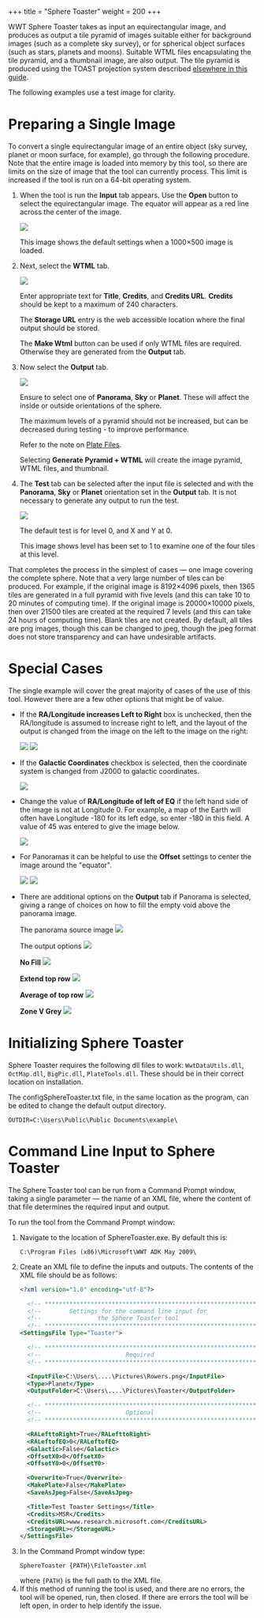 +++
title = "Sphere Toaster"
weight = 200
+++

WWT Sphere Toaster takes as input an equirectangular image, and produces as
output a tile pyramid of images suitable either for background images (such as
a complete sky survey), or for spherical object surfaces (such as stars,
planets and moons). Suitable WTML files encapsulating the tile pyramid, and a
thumbnail image, are also output. The tile pyramid is produced using the TOAST
projection system described
[elsewhere in this guide](@/spherical-projections/toast-projection/index.md).

The following examples use a test image for clarity.


# Preparing a Single Image

To convert a single equirectangular image of an entire object (sky survey,
planet or moon surface, for example), go through the following procedure. Note
that the entire image is loaded into memory by this tool, so there are limits
on the size of image that the tool can currently process. This limit is
increased if the tool is run on a 64-bit operating system.

1. When the tool is run the **Input** tab appears. Use the **Open** button to
   select the equirectangular image. The equator will appear as a red line
   across the center of the image.

   ![](ToastInput1.png)

   This image shows the default settings when a 1000×500 image is loaded.

2. Next, select the **WTML** tab.

   ![](ToastWtml.jpg)

   Enter appropriate text for **Title**, **Credits**, and **Credits URL**.
   **Credits** should be kept to a maximum of 240 characters.

   The **Storage URL** entry is the web accessible location where the final
   output should be stored.

   The **Make Wtml** button can be used if only WTML files are required.
   Otherwise they are generated from the **Output** tab.

3. Now select the **Output** tab.

   ![](ToastOutput1.png)

   Ensure to select one of **Panorama**, **Sky** or **Planet**. These will
   affect the inside or outside orientations of the sphere.

   The maximum levels of a pyramid should not be increased, but can be
   decreased during testing - to improve performance.

   Refer to the note on [Plate Files](#plate-files).

   Selecting **Generate Pyramid + WTML** will create the image pyramid, WTML
   files, and thumbnail.

4. The **Test** tab can be selected after the input file is selected and with
   the **Panorama**, **Sky** or **Planet** orientation set in the **Output**
   tab. It is not necessary to generate any output to run the test.

   ![](ToastTest.png)

   The default test is for level 0, and X and Y at 0.

   This image shows level has been set to 1 to examine one of the four tiles
   at this level.

That completes the process in the simplest of cases — one image covering the
complete sphere. Note that a very large number of tiles can be produced. For
example, if the original image is 8192×4096 pixels, then 1365 tiles are
generated in a full pyramid with five levels (and this can take 10 to 20
minutes of computing time). If the original image is 20000×10000 pixels, then
over 21500 tiles are created at the required 7 levels (and this can take 24
hours of computing time). Blank tiles are not created. By default, all tiles
are png images, though this can be changed to jpeg, though the jpeg format
does not store transparency and can have undesirable artifacts.


# Special Cases

The single example will cover the great majority of cases of the use of this
tool. However there are a few other options that might be of value.

* If the **RA/Longitude increases Left to Right** box is unchecked, then the
  RA/longitude is assumed to increase right to left, and the layout of the
  output is changed from the image on the left to the image on the right:

  ![](ToastLR.png)
  ![](ToastRL.png)
* If the **Galactic Coordinates** checkbox is selected, then the coordinate
  system is changed from J2000 to galactic coordinates.

  ![](ToastGalactic.png)
* Change the value of **RA/Longitude of left of EQ** if the left hand side of
  the image is not at Longitude 0. For example, a map of the Earth will often
  have Longitude -180 for its left edge, so enter -180 in this field. A value
  of 45 was entered to give the image below.

  ![](Toast45.png)
* For Panoramas it can be helpful to use the **Offset** settings to center the
  image around the "equator".

  ![](ToastPanorama.png)
  ![](ToastPanorama2.png)

* There are additional options on the **Output** tab if Panorama is selected,
  giving a range of choices on how to fill the empty void above the panorama
  image.

  The panorama source image
  ![](PanoramaInput.png)

  The output options
  ![](FillOption.png)

  **No Fill**
  ![](PanoramaNoFill.png)

  **Extend top row**
  ![](PanoramaExtendTopRow.png)

  **Average of top row**
  ![](PanoramaAverageOfTopRow.png)

  **Zone V Grey**
  ![](PanoramaZoneGrey.png)


# Initializing Sphere Toaster

Sphere Toaster requires the following dll files to work: `WwtDataUtils.dll`,
`OctMap.dll`, `BigPic.dll`, `PlateTools.dll`. These should be in their correct
location on installation.

The configSphereToaster.txt file, in the same location as the program, can be edited to change the default output directory.

```
OUTDIR=C:\Users\Public\Public Documents\example\
```


# Command Line Input to Sphere Toaster

The Sphere Toaster tool can be run from a Command Prompt window, taking a
single parameter — the name of an XML file, where the content of that file
determines the required input and output.

To run the tool from the Command Prompt window:

1. Navigate to the location of SphereToaster.exe. By default this is:
   ```
   C:\Program Files (x86)\Microsoft\WWT ADK May 2009\
   ```
2. Create an XML file to define the inputs and outputs. The contents of the
   XML file should be as follows:
   ```xml
   <?xml version="1.0" encoding="utf-8"?>

     <!-- ************************************************************ -->
     <!--        Settings for the command line input for               -->
     <!--                the Sphere Toaster tool                       -->
     <!-- ************************************************************ -->
   <SettingsFile Type="Toaster">

     <!-- ************************************************************ -->
     <!--                        Required                              -->
     <!-- ************************************************************ -->

     <InputFile>C:\Users\....\Pictures\Rowers.png</InputFile>
     <Type>Planet</Type>
     <OutputFolder>C:\Users\....\Pictures\Toaster</OutputFolder>

     <!-- ************************************************************ -->
     <!--                        Optional                              -->
     <!-- ************************************************************ -->

     <RALefttoRight>True</RALefttoRight>
     <RALeftofEQ>0</RALeftofEQ>
     <Galactic>False</Galactic>
     <OffsetX0>0</OffsetX0>
     <OffsetY0>0</OffsetY0>

     <Overwrite>True</Overwrite>
     <MakePlate>False</MakePlate>
     <SaveAsJpeg>False</SaveAsJpeg>

     <Title>Test Toaster Settings</Title>
     <Credits>MSR</Credits>
     <CreditsURL>www.research.microsoft.com</CreditsURL>
     <StorageURL></StorageURL>
   </SettingsFile>
   ```
4. In the Command Prompt window type:
   ```
   SphereToaster {PATH}\FileToaster.xml
   ```
   where `{PATH}` is the full path to the XML file.
5. If this method of running the tool is used, and there are no errors, the
   tool will be opened, run, then closed. If there are errors the tool will be
   left open, in order to help identify the issue.
